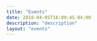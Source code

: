 ```yaml
---
title: "Events"
date: 2018-04-05T16:09:45-04:00
description: "description"
layout: "events"
---
```

